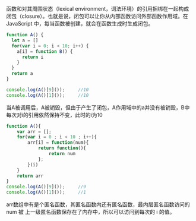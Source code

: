 函数和对其周围状态（lexical environment，词法环境）的引用捆绑在一起构成闭包（closure）。也就是说，闭包可以让你从内部函数访问外部函数作用域。在 JavaScript 中，每当函数被创建，就会在函数生成时生成闭包。
```js
function A() {
  let a = []
  for(var i = 0; i < 10; i++) {
    a[i] = function B() {
      return i
    }
  }
  return a
}

console.log(A()[9]());     //10
console.log(A()[1]());     //10
```
当A被调用后，A被销毁，但由于产生了闭包，A作用域中的a并没有被销毁，B中每次对i的引用依然保持不变，此时的i为10

```js
function A(){
    var arr = [];
    for(var i = 0 ; i < 10 ; i++){
        arr[i] = function(num){
            return function(){
                return num
            };
        }(i)
    }
    return arr
}
console.log(A()[9]());     //9
console.log(A()[1]());     //1
```
arr数组中有是个匿名函数，其匿名函数内还有匿名函数，最内层匿名函数访问的 num 被 上一级匿名函数保存在了内存中，所以可以访问到每次的 i 的值。